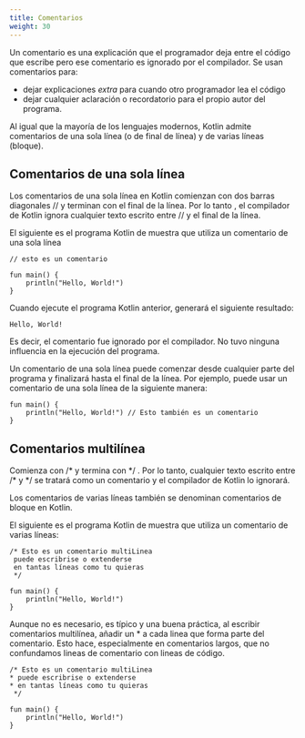 ```yaml
---
title: Comentarios
weight: 30
---
```


Un comentario es una explicación que el programador deja entre el código que escribe pero ese comentario es ignorado por el compilador.  Se usan comentarios para:
-  dejar explicaciones *extra* para cuando otro programador lea el código
-  dejar cualquier aclaración o recordatorio para el propio autor del programa. 

Al igual que la mayoría de los lenguajes modernos, Kotlin admite comentarios de una sola línea (o de final de línea) y de varias líneas (bloque). 

## Comentarios de una sola línea 
Los comentarios de una sola línea en Kotlin comienzan con dos barras diagonales // y terminan con el final de la línea. Por lo tanto , el compilador de Kotlin ignora cualquier texto escrito entre // y el final de la línea.

El siguiente es el programa Kotlin de muestra que utiliza un comentario de una sola línea
~~~
// esto es un comentario

fun main() {
    println("Hello, World!")
}
~~~ 
Cuando ejecute el programa Kotlin anterior, generará el siguiente resultado:
~~~
Hello, World!
~~~
Es decir, el comentario fue ignorado por el compilador. No tuvo ninguna influencia en la ejecución del programa.

Un comentario de una sola línea puede comenzar desde cualquier parte del programa y finalizará hasta el final de la línea. Por ejemplo, puede usar un comentario de una sola línea de la siguiente manera:
~~~
fun main() {
    println("Hello, World!") // Esto también es un comentario
}
~~~
## Comentarios multilínea
Comienza con /\* y termina con \*/ . Por lo tanto, cualquier texto escrito entre /\* y \*/ se tratará como un comentario y el compilador de Kotlin lo ignorará.

Los comentarios de varias líneas también se denominan comentarios de bloque en Kotlin.

El siguiente es el programa Kotlin de muestra que utiliza un comentario de varias líneas:
~~~
/* Esto es un comentario multiLinea
 puede escribrise o extenderse
 en tantas líneas como tu quieras
 */

fun main() {
    println("Hello, World!")
}
~~~

Aunque no  es necesario, es típico y una buena práctica, al escribir comentarios multilínea,  añadir un * a cada linea que forma parte del comentario. Esto hace, especialmente en comentarios largos, que no confundamos lineas de comentario con lineas de código. 
~~~
/* Esto es un comentario multiLinea
* puede escribrise o extenderse
* en tantas líneas como tu quieras
 */

fun main() {
    println("Hello, World!")
}
~~~